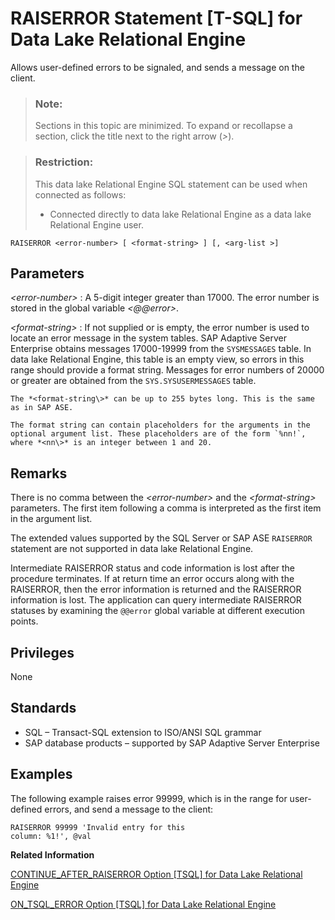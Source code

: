 <!-- loioa6227d8984f210159ad580e8826fdac0 -->

# RAISERROR Statement \[T-SQL\] for Data Lake Relational Engine

Allows user-defined errors to be signaled, and sends a message on the client.



> ### Note:  
> Sections in this topic are minimized. To expand or recollapse a section, click the title next to the right arrow \(*\>*\).



> ### Restriction:  
> This data lake Relational Engine SQL statement can be used when connected as follows:
> 
> -   Connected directly to data lake Relational Engine as a data lake Relational Engine user.



```
RAISERROR <error-number> [ <format-string> ] [, <arg-list >]
```



<a name="loioa6227d8984f210159ad580e8826fdac0__IQ_Parameters"/>

## Parameters

 *<error-number\>*
 :   A 5-digit integer greater than 17000. The error number is stored in the global variable *<@@error\>*.

  *<format-string\>*
 :   If not supplied or is empty, the error number is used to locate an error message in the system tables. SAP Adaptive Server Enterprise obtains messages 17000-19999 from the `SYSMESSAGES` table. In data lake Relational Engine, this table is an empty view, so errors in this range should provide a format string. Messages for error numbers of 20000 or greater are obtained from the `SYS.SYSUSERMESSAGES` table.

    The *<format-string\>* can be up to 255 bytes long. This is the same as in SAP ASE.

    The format string can contain placeholders for the arguments in the optional argument list. These placeholders are of the form `%nn!`, where *<nn\>* is an integer between 1 and 20.

 

<a name="loioa6227d8984f210159ad580e8826fdac0__IQ_Usage"/>

## Remarks

There is no comma between the *<error-number\>* and the *<format-string\>* parameters. The first item following a comma is interpreted as the first item in the argument list.

The extended values supported by the SQL Server or SAP ASE `RAISERROR` statement are not supported in data lake Relational Engine.

Intermediate RAISERROR status and code information is lost after the procedure terminates. If at return time an error occurs along with the RAISERROR, then the error information is returned and the RAISERROR information is lost. The application can query intermediate RAISERROR statuses by examining the `@@error` global variable at different execution points.



<a name="loioa6227d8984f210159ad580e8826fdac0__IQ_Permissions"/>

## Privileges

None



<a name="loioa6227d8984f210159ad580e8826fdac0__IQ_Standards"/>

## Standards

-   SQL – Transact-SQL extension to ISO/ANSI SQL grammar
-   SAP database products – supported by SAP Adaptive Server Enterprise



<a name="loioa6227d8984f210159ad580e8826fdac0__IQ_Examples"/>

## Examples

The following example raises error 99999, which is in the range for user-defined errors, and send a message to the client:

```
RAISERROR 99999 'Invalid entry for this 
column: %1!', @val
```

**Related Information**  


[CONTINUE\_AFTER\_RAISERROR Option \[TSQL\] for Data Lake Relational Engine](../090-database-options/continue-after-raiserror-option-tsql-for-data-lake-relational-engine-a62fea0.md "Controls behavior following a RAISERROR statement.")

[ON\_TSQL\_ERROR Option \[TSQL\] for Data Lake Relational Engine](../090-database-options/on-tsql-error-option-tsql-for-data-lake-relational-engine-a646abe.md "Controls error handling in stored procedures.")

